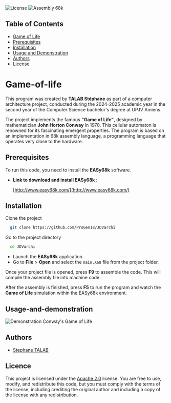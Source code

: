 ![License](https://img.shields.io/badge/license-Apache%202.0-blue) ![Assembly 68k](https://img.shields.io/badge/language-Assembly%2068k-yellow)


## Table of Contents

- [Game of Life](#game-of-life)
- [Prerequisites](#prerequisites)
- [Installation](#installation)
- [Usage and Demonstration](#usage-and-demonstration)
- [Authors](#authors)
- [License](#license)

# Game-of-life

This program was created by **TALAB Stéphane** as part of a computer architecture project, conducted during the 2024-2025 academic year in the second year of the Computer Science bachelor's degree at UPJV Amiens.

The project implements the famous **"Game of Life"**, designed by mathematician **John Horton Conway** in 1970. This cellular automaton is renowned for its fascinating emergent properties. The program is based on an implementation in 68k assembly language, a programming language that operates very close to the hardware.




## Prerequisites

To run this code, you need to install the **EASy68k** software.

- **Link to download and install EASy68k** :

  [http://www.easy68k.com/](http://www.easy68k.com/)
## Installation

Clone the project

```bash
  git clone https://github.com/ProGen18/JDVarchi
```

Go to the project directory

```bash
  cd JDVarchi
```


- Launch the **EASy68k** application.
- Go to **File** > **Open** and select the `main.X68` file from the project folder.


Once your project file is opened, press **F9** to assemble the code. This will compile the assembly file into machine code.


After the assembly is finished, press **F5** to run the program and watch the **Game of Life** simulation within the EASy68k environment.


## Usage-and-demonstration

![Demonstration Conway's Game of Life](https://pouch.jumpshare.com/preview/QAIOp5QARWMNKIfSW86VgRpEuuAtyPpGwcqEU5zZWTsOjMWbO1zCtv8yvPok4Qeg-XXJxOMdpmwj8QffV_MflT02Wne5xsuybODMpLQhqAs)

## Authors

- [Stephane TALAB](https://github.com/ProGen18)

## Licence

This project is licensed under the [Apache 2.0](https://www.apache.org/licenses/LICENSE-2.0) license.
You are free to use, modify, and redistribute this code, but you must comply with the terms of the license, including crediting the original author and including a copy of the license with any redistribution.

